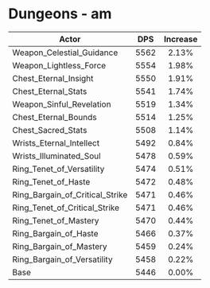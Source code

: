 # Dungeons - am
| Actor | DPS | Increase |
|---|:---:|:---:|
|Weapon_Celestial_Guidance|5562|2.13%|
|Weapon_Lightless_Force|5554|1.98%|
|Chest_Eternal_Insight|5550|1.91%|
|Chest_Eternal_Stats|5541|1.74%|
|Weapon_Sinful_Revelation|5519|1.34%|
|Chest_Eternal_Bounds|5514|1.25%|
|Chest_Sacred_Stats|5508|1.14%|
|Wrists_Eternal_Intellect|5492|0.84%|
|Wrists_Illuminated_Soul|5478|0.59%|
|Ring_Tenet_of_Versatility|5474|0.51%|
|Ring_Tenet_of_Haste|5472|0.48%|
|Ring_Bargain_of_Critical_Strike|5471|0.46%|
|Ring_Tenet_of_Critical_Strike|5471|0.46%|
|Ring_Tenet_of_Mastery|5470|0.44%|
|Ring_Bargain_of_Haste|5466|0.37%|
|Ring_Bargain_of_Mastery|5459|0.24%|
|Ring_Bargain_of_Versatility|5458|0.22%|
|Base|5446|0.00%|
